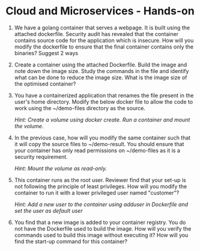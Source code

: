# Cloud and Microservices - Hands-on

1. We have a golang container that serves a webpage. It is built using the attached dockerfile. Security audit has revealed that the container contains source code for the application which is insecure. How will you modify the dockerfile to ensure that the final container contains only the binaries? Suggest 2 ways

2. Create a container using the attached Dockerfile. Build the image and note down the image size. Study the commands in the file and identify what can be done to reduce the image size. What is the image size of the optimised container?

3. You have a containerized application that renames the file present in the user's home directory. Modify the below docker file to allow the code to work using the ~/demo-files directory as the source.
 
     *Hint: Create a volume using docker create. Run a container and mount the volume.*

 4. In the previous case, how will you modify the same container such that it will copy the source files to ~/demo-result. You should ensure that your container has only read permissions on ~/demo-files as it is a security requirement.

     *Hint: Mount the volume as read-only.*

 5. This container runs as the root user. Reviewer find that your set-up is not following the principle of least privileges. How will you modify the container to run it with a lower privileged user named "customer"?

     *Hint: Add a new user to the container using adduser in Dockerfile and set the user as default user*

 6. You find that a new image is added to your container registry. You do not have the Dockerfile used to build the image. How will you verify the commands used to build this image without executing it? How will you find the start-up command for this container?
